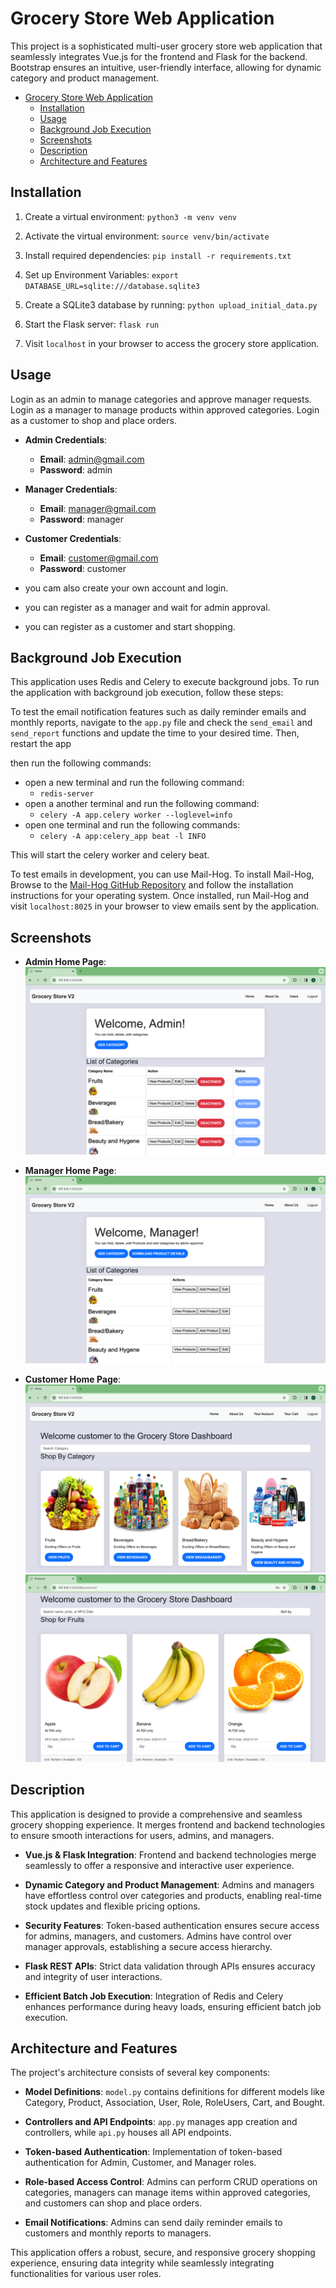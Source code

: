 # Grocery Store Web Application

This project is a sophisticated multi-user grocery store web application that seamlessly integrates Vue.js for the frontend and Flask for the backend. Bootstrap ensures an intuitive, user-friendly interface, allowing for dynamic category and product management.

- [Grocery Store Web Application](#grocery-store-web-application)
  - [Installation](#installation)
  - [Usage](#usage)
  - [Background Job Execution](#background-job-execution)
  - [Screenshots](#screenshots)
  - [Description](#description)
  - [Architecture and Features](#architecture-and-features)

## Installation

1. Create a virtual environment:
`python3 -m venv venv`

2. Activate the virtual environment:
`source venv/bin/activate`

3. Install required dependencies:
`pip install -r requirements.txt`

4. Set up Environment Variables:
`export DATABASE_URL=sqlite:///database.sqlite3`

5. Create a SQLite3 database by running:
`python upload_initial_data.py`

6. Start the Flask server:
`flask run`

7. Visit `localhost` in your browser to access the grocery store application.

## Usage
Login as an admin to manage categories and approve manager requests. Login as a manager to manage products within approved categories. Login as a customer to shop and place orders.
- **Admin Credentials**:
    - **Email**: admin@gmail.com
    - **Password**: admin
- **Manager Credentials**:
    - **Email**: manager@gmail.com
    - **Password**: manager
- **Customer Credentials**:
    - **Email**: customer@gmail.com
    - **Password**: customer

- you cam also create your own account and login.
- you can register as a manager and wait for admin approval.
- you can register as a customer and start shopping.

## Background Job Execution

This application uses Redis and Celery to execute background jobs. To run the application with background job execution, follow these steps:

To test the email notification features such as daily reminder emails and monthly reports, navigate to the `app.py` file and check the `send_email` and `send_report` functions and update the time to your desired time. Then, restart the app 

then run the following commands:

- open a new terminal and run the following command:
    - `redis-server`
- open a another terminal and run the following command:
    - `celery -A app.celery worker --loglevel=info`
- open one terminal and run the following commands:
    - `celery -A app:celery_app beat -l INFO`

This will start the celery worker and celery beat.


To test emails in development, you can use Mail-Hog. To install Mail-Hog, Browse to the [Mail-Hog GitHub Repository](https://github.com/mailhog/MailHog) and follow the installation instructions for your operating system. Once installed, run Mail-Hog and visit `localhost:8025` in your browser to view emails sent by the application.


## Screenshots

- **Admin Home Page**:
![Admin Home Page](static/Screenshots/admin.png)

- **Manager Home Page**:
![Manager Home Page](static/Screenshots/manager.png)

- **Customer Home Page**:
![Customer Home Page](static/Screenshots/customer1.png)
![Customer Home Page](static/Screenshots/customer2.png)







## Description

This application is designed to provide a comprehensive and seamless grocery shopping experience. It merges frontend and backend technologies to ensure smooth interactions for users, admins, and managers.

- **Vue.js & Flask Integration**: Frontend and backend technologies merge seamlessly to offer a responsive and interactive user experience.

- **Dynamic Category and Product Management**: Admins and managers have effortless control over categories and products, enabling real-time stock updates and flexible pricing options.

- **Security Features**: Token-based authentication ensures secure access for admins, managers, and customers. Admins have control over manager approvals, establishing a secure access hierarchy.

- **Flask REST APIs**: Strict data validation through APIs ensures accuracy and integrity of user interactions.

- **Efficient Batch Job Execution**: Integration of Redis and Celery enhances performance during heavy loads, ensuring efficient batch job execution.

## Architecture and Features

The project's architecture consists of several key components:

- **Model Definitions**: `model.py` contains definitions for different models like Category, Product, Association, User, Role, RoleUsers, Cart, and Bought.

- **Controllers and API Endpoints**: `app.py` manages app creation and controllers, while `api.py` houses all API endpoints.

- **Token-based Authentication**: Implementation of token-based authentication for Admin, Customer, and Manager roles.

- **Role-based Access Control**: Admins can perform CRUD operations on categories, managers can manage items within approved categories, and customers can shop and place orders.

- **Email Notifications**: Admins can send daily reminder emails to customers and monthly reports to managers.

This application offers a robust, secure, and responsive grocery shopping experience, ensuring data integrity while seamlessly integrating functionalities for various user roles.

